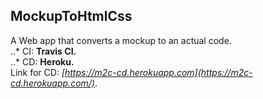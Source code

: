 ## MockupToHtmlCss
A Web app that converts a mockup to an actual code.  
..* CI: **Travis CI.**  
..* CD: **Heroku.**  
Link for CD: *[https://m2c-cd.herokuapp.com](https://m2c-cd.herokuapp.com/)*.  
